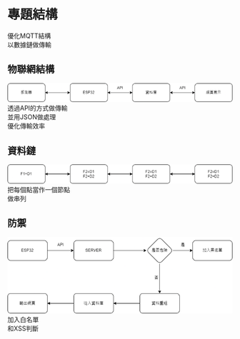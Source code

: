 # 專題結構
優化MQTT結構 \
以數據鏈做傳輸
## 物聯網結構
![image](https://github.com/chyhhwen/thematic-structure/blob/main/img/uno.png?raw=true) \
透過API的方式做傳輸 \
並用JSON做處理 \
優化傳輸效率
## 資料鏈
![image](https://github.com/chyhhwen/thematic-structure/blob/main/img/db.png?raw=true) \
把每個點當作一個節點 \
做串列
## 防禦
![image](https://github.com/chyhhwen/thematic-structure/blob/main/img/def.png?raw=true) \
加入白名單 \
和XSS判斷
